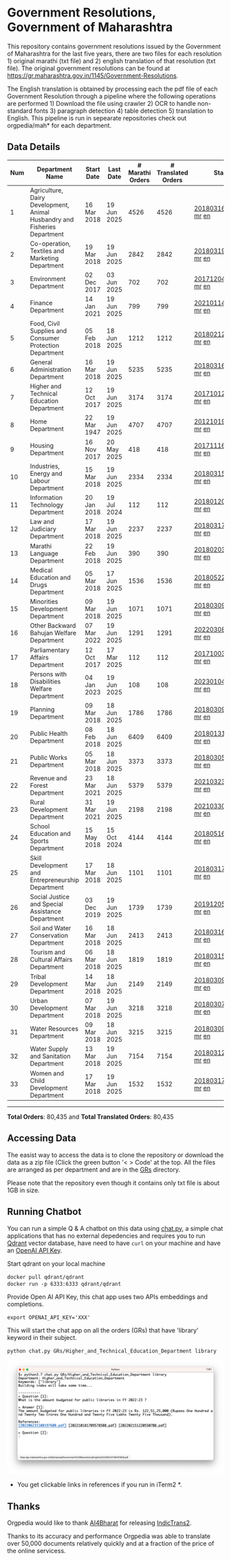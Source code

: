 # Government Resolutions, Government of Maharashtra

This repository contains government resolutions issued by the Government of Maharashtra for the last five years, there are two files for each resolution 1) original marathi (txt file) and 2) english translation of that resolution (txt file). The original government resolutions can be found at https://gr.maharashtra.gov.in/1145/Government-Resolutions.

The English translation is obtained by processing each the pdf file of each Government Resolution through a pipeline where the following operations are performed 1) Download the file using crawler 2) OCR to handle non-standard fonts 3) paragraph detection 4) table  detection 5) translation to English. This pipeline is run in sepearate repositories check out orgpedia/mah* for each department.


## Data Details

| Num | Department Name | Start Date | Last Date | # Marathi Orders | # Translated Orders | Starting Order | Last Order |
| --- | --------------- | ---------- | --------- | ---------------- | ------------------- | -------------- | ---------- |
| 1 | Agriculture, Dairy Development, Animal Husbandry and Fisheries Department | 16 Mar 2018 | 19 Jun 2025 | 4526 | 4526 | [201803161624182101.pdf](https://gr.maharashtra.gov.in/Site/Upload/Government%20Resolutions/English/201803161624182101.pdf) [mr](GRs/Agriculture,_Dairy_Development,_Animal_Husbandry_and_Fisheries_Department/201803161624182101.pdf.mr.txt) [en](GRs/Agriculture,_Dairy_Development,_Animal_Husbandry_and_Fisheries_Department/201803161624182101.pdf.en.txt) | [202506191536155301.pdf](https://gr.maharashtra.gov.in/Site/Upload/Government%20Resolutions/English/202506191536155301.pdf) [mr](GRs/Agriculture,_Dairy_Development,_Animal_Husbandry_and_Fisheries_Department/202506191536155301.pdf.mr.txt) [en](GRs/Agriculture,_Dairy_Development,_Animal_Husbandry_and_Fisheries_Department/202506191536155301.pdf.en.txt) |
| 2 | Co-operation, Textiles and Marketing Department | 19 Mar 2018 | 19 Jun 2025 | 2842 | 2842 | [201803191257576702.pdf](https://gr.maharashtra.gov.in/Site/Upload/Government%20Resolutions/English/201803191257576702.pdf) [mr](GRs/Co-operation,_Textiles_and_Marketing_Department/201803191257576702.pdf.mr.txt) [en](GRs/Co-operation,_Textiles_and_Marketing_Department/201803191257576702.pdf.en.txt) | [202506191616179902.pdf](https://gr.maharashtra.gov.in/Site/Upload/Government%20Resolutions/English/202506191616179902.pdf) [mr](GRs/Co-operation,_Textiles_and_Marketing_Department/202506191616179902.pdf.mr.txt) [en](GRs/Co-operation,_Textiles_and_Marketing_Department/202506191616179902.pdf.en.txt) |
| 3 | Environment Department | 02 Dec 2017 | 03 Jun 2025 | 702 | 702 | [201712041147216904.pdf](https://gr.maharashtra.gov.in/Site/Upload/Government%20Resolutions/English/201712041147216904.pdf) [mr](GRs/Environment_Department/201712041147216904.pdf.mr.txt) [en](GRs/Environment_Department/201712041147216904.pdf.en.txt) | [202506031509377104.pdf](https://gr.maharashtra.gov.in/Site/Upload/Government%20Resolutions/English/202506031509377104.pdf) [mr](GRs/Environment_Department/202506031509377104.pdf.mr.txt) [en](GRs/Environment_Department/202506031509377104.pdf.en.txt) |
| 4 | Finance Department | 14 Jan 2021 | 19 Jun 2025 | 799 | 799 | [202101141237329905.pdf](https://gr.maharashtra.gov.in/Site/Upload/Government%20Resolutions/English/202101141237329905.pdf) [mr](GRs/Finance_Department/202101141237329905.pdf.mr.txt) [en](GRs/Finance_Department/202101141237329905.pdf.en.txt) | [202506191150168805.pdf](https://gr.maharashtra.gov.in/Site/Upload/Government%20Resolutions/English/202506191150168805.pdf) [mr](GRs/Finance_Department/202506191150168805.pdf.mr.txt) [en](GRs/Finance_Department/202506191150168805.pdf.en.txt) |
| 5 | Food, Civil Supplies and Consumer Protection Department | 05 Feb 2018 | 18 Jun 2025 | 1212 | 1212 | [201802121244545806.pdf](https://gr.maharashtra.gov.in/Site/Upload/Government%20Resolutions/English/201802121244545806.pdf) [mr](GRs/Food,_Civil_Supplies_and_Consumer_Protection_Department/201802121244545806.pdf.mr.txt) [en](GRs/Food,_Civil_Supplies_and_Consumer_Protection_Department/201802121244545806.pdf.en.txt) | [202506181228352806.pdf](https://gr.maharashtra.gov.in/Site/Upload/Government%20Resolutions/English/202506181228352806.pdf) [mr](GRs/Food,_Civil_Supplies_and_Consumer_Protection_Department/202506181228352806.pdf.mr.txt) [en](GRs/Food,_Civil_Supplies_and_Consumer_Protection_Department/202506181228352806.pdf.en.txt) |
| 6 | General Administration Department | 16 Mar 2018 | 19 Jun 2025 | 5235 | 5235 | [201803161224022707.pdf](https://gr.maharashtra.gov.in/Site/Upload/Government%20Resolutions/English/201803161224022707.pdf) [mr](GRs/General_Administration_Department/201803161224022707.pdf.mr.txt) [en](GRs/General_Administration_Department/201803161224022707.pdf.en.txt) | [202506191749053907.pdf](https://gr.maharashtra.gov.in/Site/Upload/Government%20Resolutions/English/202506191749053907.pdf) [mr](GRs/General_Administration_Department/202506191749053907.pdf.mr.txt) [en](GRs/General_Administration_Department/202506191749053907.pdf.en.txt) |
| 7 | Higher and Technical Education Department | 12 Oct 2017 | 19 Jun 2025 | 3174 | 3174 | [201710121514029708.pdf](https://gr.maharashtra.gov.in/Site/Upload/Government%20Resolutions/English/201710121514029708.pdf) [mr](GRs/Higher_and_Technical_Education_Department/201710121514029708.pdf.mr.txt) [en](GRs/Higher_and_Technical_Education_Department/201710121514029708.pdf.en.txt) | [202506191632051008.pdf](https://gr.maharashtra.gov.in/Site/Upload/Government%20Resolutions/English/202506191632051008.pdf) [mr](GRs/Higher_and_Technical_Education_Department/202506191632051008.pdf.mr.txt) [en](GRs/Higher_and_Technical_Education_Department/202506191632051008.pdf.en.txt) |
| 8 | Home Department | 22 Mar 1947 | 19 Jun 2025 | 4707 | 4707 | [201210191648552129.pdf](https://gr.maharashtra.gov.in/Site/Upload/Government%20Resolutions/English/201210191648552129.pdf) [mr](GRs/Home_Department/201210191648552129.pdf.mr.txt) [en](GRs/Home_Department/201210191648552129.pdf.en.txt) | [202506191742432429.pdf](https://gr.maharashtra.gov.in/Site/Upload/Government%20Resolutions/English/202506191742432429.pdf) [mr](GRs/Home_Department/202506191742432429.pdf.mr.txt) [en](GRs/Home_Department/202506191742432429.pdf.en.txt) |
| 9 | Housing Department | 16 Nov 2017 | 20 May 2025 | 418 | 418 | [201711161447076609.pdf](https://gr.maharashtra.gov.in/Site/Upload/Government%20Resolutions/English/201711161447076609.pdf) [mr](GRs/Housing_Department/201711161447076609.pdf.mr.txt) [en](GRs/Housing_Department/201711161447076609.pdf.en.txt) | [202505201159345309.pdf](https://gr.maharashtra.gov.in/Site/Upload/Government%20Resolutions/English/202505201159345309.pdf) [mr](GRs/Housing_Department/202505201159345309.pdf.mr.txt) [en](GRs/Housing_Department/202505201159345309.pdf.en.txt) |
| 10 | Industries, Energy and Labour Department | 15 Mar 2018 | 19 Jun 2025 | 2334 | 2334 | [201803151204055010.pdf](https://gr.maharashtra.gov.in/Site/Upload/Government%20Resolutions/English/201803151204055010.pdf) [mr](GRs/Industries,_Energy_and_Labour_Department/201803151204055010.pdf.mr.txt) [en](GRs/Industries,_Energy_and_Labour_Department/201803151204055010.pdf.en.txt) | [202506191754171810.pdf](https://gr.maharashtra.gov.in/Site/Upload/Government%20Resolutions/English/202506191754171810.pdf) [mr](GRs/Industries,_Energy_and_Labour_Department/202506191754171810.pdf.mr.txt) [en](GRs/Industries,_Energy_and_Labour_Department/202506191754171810.pdf.en.txt) |
| 11 | Information Technology Department | 20 Jan 2018 | 19 Jul 2024 | 112 | 112 | [201801201843024511.pdf](https://gr.maharashtra.gov.in/Site/Upload/Government%20Resolutions/English/201801201843024511.pdf) [mr](GRs/Information_Technology_Department/201801201843024511.pdf.mr.txt) [en](GRs/Information_Technology_Department/201801201843024511.pdf.en.txt) | [202407191742379111.pdf](https://gr.maharashtra.gov.in/Site/Upload/Government%20Resolutions/English/202407191742379111.pdf) [mr](GRs/Information_Technology_Department/202407191742379111.pdf.mr.txt) [en](GRs/Information_Technology_Department/202407191742379111.pdf.en.txt) |
| 12 | Law and Judiciary Department | 17 Mar 2018 | 19 Jun 2025 | 2237 | 2237 | [201803171129290212.pdf](https://gr.maharashtra.gov.in/Site/Upload/Government%20Resolutions/English/201803171129290212.pdf) [mr](GRs/Law_and_Judiciary_Department/201803171129290212.pdf.mr.txt) [en](GRs/Law_and_Judiciary_Department/201803171129290212.pdf.en.txt) | [202506191745494112.pdf](https://gr.maharashtra.gov.in/Site/Upload/Government%20Resolutions/English/202506191745494112.pdf) [mr](GRs/Law_and_Judiciary_Department/202506191745494112.pdf.mr.txt) [en](GRs/Law_and_Judiciary_Department/202506191745494112.pdf.en.txt) |
| 13 | Marathi Language Department | 22 Feb 2018 | 19 Jun 2025 | 390 | 390 | [201802031549154233.pdf](https://gr.maharashtra.gov.in/Site/Upload/Government%20Resolutions/English/201802031549154233.pdf) [mr](GRs/Marathi_Language_Department/201802031549154233.pdf.mr.txt) [en](GRs/Marathi_Language_Department/201802031549154233.pdf.en.txt) | [202506191259436333.pdf](https://gr.maharashtra.gov.in/Site/Upload/Government%20Resolutions/English/202506191259436333.pdf) [mr](GRs/Marathi_Language_Department/202506191259436333.pdf.mr.txt) [en](GRs/Marathi_Language_Department/202506191259436333.pdf.en.txt) |
| 14 | Medical Education and Drugs Department | 05 Mar 2018 | 17 Jun 2025 | 1536 | 1536 | [201805221424292513.pdf](https://gr.maharashtra.gov.in/Site/Upload/Government%20Resolutions/English/201805221424292513.pdf) [mr](GRs/Medical_Education_and_Drugs_Department/201805221424292513.pdf.mr.txt) [en](GRs/Medical_Education_and_Drugs_Department/201805221424292513.pdf.en.txt) | [202506171209222513.pdf](https://gr.maharashtra.gov.in/Site/Upload/Government%20Resolutions/English/202506171209222513.pdf) [mr](GRs/Medical_Education_and_Drugs_Department/202506171209222513.pdf.mr.txt) [en](GRs/Medical_Education_and_Drugs_Department/202506171209222513.pdf.en.txt) |
| 15 | Minorities Development Department | 09 Mar 2018 | 19 Jun 2025 | 1071 | 1071 | [201803091218355314.pdf](https://gr.maharashtra.gov.in/Site/Upload/Government%20Resolutions/English/201803091218355314.pdf) [mr](GRs/Minorities_Development_Department/201803091218355314.pdf.mr.txt) [en](GRs/Minorities_Development_Department/201803091218355314.pdf.en.txt) | [202506191447594414.pdf](https://gr.maharashtra.gov.in/Site/Upload/Government%20Resolutions/English/202506191447594414.pdf) [mr](GRs/Minorities_Development_Department/202506191447594414.pdf.mr.txt) [en](GRs/Minorities_Development_Department/202506191447594414.pdf.en.txt) |
| 16 | Other Backward Bahujan Welfare Department | 07 Mar 2022 | 19 Jun 2025 | 1291 | 1291 | [202203081752439334.pdf](https://gr.maharashtra.gov.in/Site/Upload/Government%20Resolutions/English/202203081752439334.pdf) [mr](GRs/Other_Backward_Bahujan_Welfare_Department/202203081752439334.pdf.mr.txt) [en](GRs/Other_Backward_Bahujan_Welfare_Department/202203081752439334.pdf.en.txt) | [202506191552587534.pdf](https://gr.maharashtra.gov.in/Site/Upload/Government%20Resolutions/English/202506191552587534.pdf) [mr](GRs/Other_Backward_Bahujan_Welfare_Department/202506191552587534.pdf.mr.txt) [en](GRs/Other_Backward_Bahujan_Welfare_Department/202506191552587534.pdf.en.txt) |
| 17 | Parliamentary Affairs Department | 12 Oct 2017 | 17 Mar 2025 | 112 | 112 | [201710031642378615.pdf](https://gr.maharashtra.gov.in/Site/Upload/Government%20Resolutions/English/201710031642378615.pdf) [mr](GRs/Parliamentary_Affairs_Department/201710031642378615.pdf.mr.txt) [en](GRs/Parliamentary_Affairs_Department/201710031642378615.pdf.en.txt) | [202503171104518215.pdf](https://gr.maharashtra.gov.in/Site/Upload/Government%20Resolutions/English/202503171104518215.pdf) [mr](GRs/Parliamentary_Affairs_Department/202503171104518215.pdf.mr.txt) [en](GRs/Parliamentary_Affairs_Department/202503171104518215.pdf.en.txt) |
| 18 | Persons with Disabilities Welfare Department | 04 Jan 2023 | 19 Jun 2025 | 108 | 108 | [202301041906309635.pdf](https://gr.maharashtra.gov.in/Site/Upload/Government%20Resolutions/English/202301041906309635.pdf) [mr](GRs/Persons_with_Disabilities_Welfare_Department/202301041906309635.pdf.mr.txt) [en](GRs/Persons_with_Disabilities_Welfare_Department/202301041906309635.pdf.en.txt) | [202506191517006035.pdf](https://gr.maharashtra.gov.in/Site/Upload/Government%20Resolutions/English/202506191517006035.pdf) [mr](GRs/Persons_with_Disabilities_Welfare_Department/202506191517006035.pdf.mr.txt) [en](GRs/Persons_with_Disabilities_Welfare_Department/202506191517006035.pdf.en.txt) |
| 19 | Planning Department | 09 Mar 2018 | 18 Jun 2025 | 1786 | 1786 | [201803091441032716.pdf](https://gr.maharashtra.gov.in/Site/Upload/Government%20Resolutions/English/201803091441032716.pdf) [mr](GRs/Planning_Department/201803091441032716.pdf.mr.txt) [en](GRs/Planning_Department/201803091441032716.pdf.en.txt) | [202506181555413816.pdf](https://gr.maharashtra.gov.in/Site/Upload/Government%20Resolutions/English/202506181555413816....pdf) [mr](GRs/Planning_Department/202506181555413816.pdf.mr.txt) [en](GRs/Planning_Department/202506181555413816.pdf.en.txt) |
| 20 | Public Health Department | 08 Feb 2018 | 18 Jun 2025 | 6409 | 6409 | [201801311722275417.pdf](https://gr.maharashtra.gov.in/Site/Upload/Government%20Resolutions/English/201801311722275417.pdf) [mr](GRs/Public_Health_Department/201801311722275417.pdf.mr.txt) [en](GRs/Public_Health_Department/201801311722275417.pdf.en.txt) | [202506181233586817.pdf](https://gr.maharashtra.gov.in/Site/Upload/Government%20Resolutions/English/202506181233586817.pdf) [mr](GRs/Public_Health_Department/202506181233586817.pdf.mr.txt) [en](GRs/Public_Health_Department/202506181233586817.pdf.en.txt) |
| 21 | Public Works Department | 05 Mar 2018 | 18 Jun 2025 | 3373 | 3373 | [201803051515468118.pdf](https://gr.maharashtra.gov.in/Site/Upload/Government%20Resolutions/English/201803051515468118.pdf) [mr](GRs/Public_Works_Department/201803051515468118.pdf.mr.txt) [en](GRs/Public_Works_Department/201803051515468118.pdf.en.txt) | [202506181717167418.pdf](https://gr.maharashtra.gov.in/Site/Upload/Government%20Resolutions/English/202506181717167418.pdf) [mr](GRs/Public_Works_Department/202506181717167418.pdf.mr.txt) [en](GRs/Public_Works_Department/202506181717167418.pdf.en.txt) |
| 22 | Revenue and Forest Department | 23 Mar 2021 | 18 Jun 2025 | 5379 | 5379 | [202103231328393119.pdf](https://gr.maharashtra.gov.in/Site/Upload/Government%20Resolutions/English/202103231328393119.pdf) [mr](GRs/Revenue_and_Forest_Department/202103231328393119.pdf.mr.txt) [en](GRs/Revenue_and_Forest_Department/202103231328393119.pdf.en.txt) | [202506181809309719.pdf](https://gr.maharashtra.gov.in/Site/Upload/Government%20Resolutions/English/202506181809309719.pdf) [mr](GRs/Revenue_and_Forest_Department/202506181809309719.pdf.mr.txt) [en](GRs/Revenue_and_Forest_Department/202506181809309719.pdf.en.txt) |
| 23 | Rural Development Department | 31 Mar 2021 | 19 Jun 2025 | 2198 | 2198 | [202103301021181120.pdf](https://gr.maharashtra.gov.in/Site/Upload/Government%20Resolutions/English/202103301021181120.pdf) [mr](GRs/Rural_Development_Department/202103301021181120.pdf.mr.txt) [en](GRs/Rural_Development_Department/202103301021181120.pdf.en.txt) | [202506191250401220.pdf](https://gr.maharashtra.gov.in/Site/Upload/Government%20Resolutions/English/202506191250401220.pdf) [mr](GRs/Rural_Development_Department/202506191250401220.pdf.mr.txt) [en](GRs/Rural_Development_Department/202506191250401220.pdf.en.txt) |
| 24 | School Education and Sports Department | 15 May 2018 | 15 Oct 2024 | 4144 | 4144 | [201805161114241221.pdf](https://gr.maharashtra.gov.in/Site/Upload/Government%20Resolutions/English/201805161114241221.pdf) [mr](GRs/School_Education_and_Sports_Department/201805161114241221.pdf.mr.txt) [en](GRs/School_Education_and_Sports_Department/201805161114241221.pdf.en.txt) | [202410152127537021.pdf](https://gr.maharashtra.gov.in/Site/Upload/Government%20Resolutions/English/202410152127537021.pdf) [mr](GRs/School_Education_and_Sports_Department/202410152127537021.pdf.mr.txt) [en](GRs/School_Education_and_Sports_Department/202410152127537021.pdf.en.txt) |
| 25 | Skill Development and Entrepreneurship Department | 17 Mar 2018 | 18 Jun 2025 | 1101 | 1101 | [201803171322099003.pdf](https://gr.maharashtra.gov.in/Site/Upload/Government%20Resolutions/English/201803171322099003.pdf) [mr](GRs/Skill_Development_and_Entrepreneurship_Department/201803171322099003.pdf.mr.txt) [en](GRs/Skill_Development_and_Entrepreneurship_Department/201803171322099003.pdf.en.txt) | [202506181755439203.pdf](https://gr.maharashtra.gov.in/Site/Upload/Government%20Resolutions/English/202506181755439203.pdf) [mr](GRs/Skill_Development_and_Entrepreneurship_Department/202506181755439203.pdf.mr.txt) [en](GRs/Skill_Development_and_Entrepreneurship_Department/202506181755439203.pdf.en.txt) |
| 26 | Social Justice and Special Assistance Department | 03 Dec 2019 | 19 Jun 2025 | 1739 | 1739 | [201912051107011622.pdf](https://gr.maharashtra.gov.in/Site/Upload/Government%20Resolutions/English/201912051107011622.pdf) [mr](GRs/Social_Justice_and_Special_Assistance_Department/201912051107011622.pdf.mr.txt) [en](GRs/Social_Justice_and_Special_Assistance_Department/201912051107011622.pdf.en.txt) | [202506191739002722.pdf](https://gr.maharashtra.gov.in/Site/Upload/Government%20Resolutions/English/202506191739002722.pdf) [mr](GRs/Social_Justice_and_Special_Assistance_Department/202506191739002722.pdf.mr.txt) [en](GRs/Social_Justice_and_Special_Assistance_Department/202506191739002722.pdf.en.txt) |
| 27 | Soil and Water Conservation Department | 16 Mar 2018 | 18 Jun 2025 | 2413 | 2413 | [201803161247582426.pdf](https://gr.maharashtra.gov.in/Site/Upload/Government%20Resolutions/English/201803161247582426.pdf) [mr](GRs/Soil_and_Water_Conservation_Department/201803161247582426.pdf.mr.txt) [en](GRs/Soil_and_Water_Conservation_Department/201803161247582426.pdf.en.txt) | [202506181729565026.pdf](https://gr.maharashtra.gov.in/Site/Upload/Government%20Resolutions/English/202506181729565026.pdf) [mr](GRs/Soil_and_Water_Conservation_Department/202506181729565026.pdf.mr.txt) [en](GRs/Soil_and_Water_Conservation_Department/202506181729565026.pdf.en.txt) |
| 28 | Tourism and Cultural Affairs Department | 06 Mar 2018 | 18 Jun 2025 | 1819 | 1819 | [201803151055091823.pdf](https://gr.maharashtra.gov.in/Site/Upload/Government%20Resolutions/English/201803151055091823.pdf) [mr](GRs/Tourism_and_Cultural_Affairs_Department/201803151055091823.pdf.mr.txt) [en](GRs/Tourism_and_Cultural_Affairs_Department/201803151055091823.pdf.en.txt) | [202506181315339623.pdf](https://gr.maharashtra.gov.in/Site/Upload/Government%20Resolutions/English/202506181315339623.pdf) [mr](GRs/Tourism_and_Cultural_Affairs_Department/202506181315339623.pdf.mr.txt) [en](GRs/Tourism_and_Cultural_Affairs_Department/202506181315339623.pdf.en.txt) |
| 29 | Tribal Development Department | 14 Mar 2018 | 18 Jun 2025 | 2149 | 2149 | [201803091105184924.pdf](https://gr.maharashtra.gov.in/Site/Upload/Government%20Resolutions/English/201803091105184924.pdf) [mr](GRs/Tribal_Development_Department/201803091105184924.pdf.mr.txt) [en](GRs/Tribal_Development_Department/201803091105184924.pdf.en.txt) | [202506181232065924.pdf](https://gr.maharashtra.gov.in/Site/Upload/Government%20Resolutions/English/202506181232065924.pdf) [mr](GRs/Tribal_Development_Department/202506181232065924.pdf.mr.txt) [en](GRs/Tribal_Development_Department/202506181232065924.pdf.en.txt) |
| 30 | Urban Development Department | 07 Mar 2018 | 19 Jun 2025 | 3218 | 3218 | [201803071203178325.pdf](https://gr.maharashtra.gov.in/Site/Upload/Government%20Resolutions/English/201803071203178325.pdf) [mr](GRs/Urban_Development_Department/201803071203178325.pdf.mr.txt) [en](GRs/Urban_Development_Department/201803071203178325.pdf.en.txt) | [202506191513593025.pdf](https://gr.maharashtra.gov.in/Site/Upload/Government%20Resolutions/English/202506191513593025.pdf) [mr](GRs/Urban_Development_Department/202506191513593025.pdf.mr.txt) [en](GRs/Urban_Development_Department/202506191513593025.pdf.en.txt) |
| 31 | Water Resources Department | 09 Mar 2018 | 18 Jun 2025 | 3215 | 3215 | [201803091034435527.pdf](https://gr.maharashtra.gov.in/Site/Upload/Government%20Resolutions/English/201803091034435527.pdf) [mr](GRs/Water_Resources_Department/201803091034435527.pdf.mr.txt) [en](GRs/Water_Resources_Department/201803091034435527.pdf.en.txt) | [202506181725448627.pdf](https://gr.maharashtra.gov.in/Site/Upload/Government%20Resolutions/English/202506181725448627.pdf) [mr](GRs/Water_Resources_Department/202506181725448627.pdf.mr.txt) [en](GRs/Water_Resources_Department/202506181725448627.pdf.en.txt) |
| 32 | Water Supply and Sanitation Department | 13 Mar 2018 | 19 Jun 2025 | 7154 | 7154 | [201803121414108428.pdf](https://gr.maharashtra.gov.in/Site/Upload/Government%20Resolutions/English/201803121414108428.pdf) [mr](GRs/Water_Supply_and_Sanitation_Department/201803121414108428.pdf.mr.txt) [en](GRs/Water_Supply_and_Sanitation_Department/201803121414108428.pdf.en.txt) | [202506191120127128.pdf](https://gr.maharashtra.gov.in/Site/Upload/Government%20Resolutions/English/202506191120127128.pdf) [mr](GRs/Water_Supply_and_Sanitation_Department/202506191120127128.pdf.mr.txt) [en](GRs/Water_Supply_and_Sanitation_Department/202506191120127128.pdf.en.txt) |
| 33 | Women and Child Development Department | 17 Mar 2018 | 19 Jun 2025 | 1532 | 1532 | [201803171539444330.pdf](https://gr.maharashtra.gov.in/Site/Upload/Government%20Resolutions/English/201803171539444330.pdf) [mr](GRs/Women_and_Child_Development_Department/201803171539444330.pdf.mr.txt) [en](GRs/Women_and_Child_Development_Department/201803171539444330.pdf.en.txt) | [202506191547041530.pdf](https://gr.maharashtra.gov.in/Site/Upload/Government%20Resolutions/English/202506191547041530.pdf) [mr](GRs/Women_and_Child_Development_Department/202506191547041530.pdf.mr.txt) [en](GRs/Women_and_Child_Development_Department/202506191547041530.pdf.en.txt) |
----------------------------------------------------------------------------------------------------

**Total Orders**: 80,435 and **Total Translated Orders**: 80,435
## Accessing Data

The easist way to access the data is to clone the repository or download the data as a zip file (Click the green button '< > Code' at the top. All the files are arranged as per department and are in the [GRs](GRs) directory.

Please note that the repository even though it contains only txt file is about 1GB in size.

## Running Chatbot

You can run a simple Q & A chatbot on this data using [chat.py](chat.py), a simple chat applications that has no external depedencies and requires you to run [Qdrant](https://qdrant.tech/) vector database, have need to have `curl` on your machine and have an [OpenAI API Key](https://help.openai.com/en/articles/4936850-where-do-i-find-my-secret-api-key).

Start qdrant on your local machine
```shell
docker pull qdrant/qdrant
docker run -p 6333:6333 qdrant/qdrant
```

Provide Open AI API Key, this chat app uses two APIs embeddings and completions.
```shell
export OPENAI_API_KEY='XXX'
```

This will start the chat app on all the orders (GRs) that have 'library' keyword in their subject.

```shell
python chat.py GRs/Higher_and_Technical_Education_Department library
```

![screenshot of running chat.py](screenshot.png)

* You get clickable links in references if you run in iTerm2 *.

## Thanks

Orgpedia would like to thank [AI4Bharat](https://ai4bharat.iitm.ac.in/) for releasing [IndicTrans2](https://github.com/AI4Bharat/IndicTrans2).

Thanks to its accuracy and performance Orgpedia was able to translate over 50,000 documents relatively quickly and at a fraction of the price of the online servicess.

